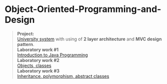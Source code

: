 # Object-Oriented-Programming-and-Design
> **Project:**<br/>[University system](https://github.com/Assylzhan-Izbassar/Object-Oriented-Programming-and-Design/tree/master/sis3) with using of **2 layer architecture** and **MVC design pattern**.<br/>
> **Laboratory work #1**<br/>[Introduction to Java Programming](https://github.com/Assylzhan-Izbassar/Object-Oriented-Programming-and-Design/tree/master/lab1/src/lab1)<br/>
> **Laboratory work #2**<br/> [Objects, classes](https://github.com/Assylzhan-Izbassar/Object-Oriented-Programming-and-Design/tree/master/lab2/src/lab2)<br/>
> **Laboratory work #3**<br/> [Inheritance, polymorphism, abstract classes](https://github.com/Assylzhan-Izbassar/Object-Oriented-Programming-and-Design/tree/master/lab3)<br/>
